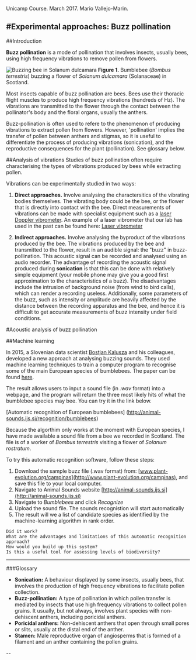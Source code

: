Unicamp Course. March 2017. Mario Vallejo-Marin.

#Experimental approaches: Buzz pollination
-----

##Introduction

**Buzz pollination** is a mode of pollination that involves insects, usually bees, using high frequency vibrations to remove pollen from flowers. 

![Buzzing bee in Solanum dulcamara](http://www.plant-evolution.org/wp/wp-content/uploads/2014/02/Bee_dulcamara-604x270.jpg)
**Figure 1.** Bumblebee (*Bombus terrestris*) buzzing a flower of *Solanum dulcamara* (Solanaceae) in Scotland.

Most insects capable of buzz pollination are bees. Bees use their thoracic flight muscles to produce high frequency vibrations (hundreds of Hz). The vibrations are transmitted to the flower through the contact between the pollinator's body and the floral organs, usually the anthers. 

Buzz-pollination is often used to refere to the phenomenon of producing vibrations to extract pollen from flowers. However, 'pollination' implies the transfer of pollen between anthers and stigmas, so it is useful to differentiate the process of producing vibrations (sonication), and the reproductive consequences for the plant (pollination). See glossary below.

##Analysis of vibrations
Studies of buzz pollination often require characterising the types of vibrations produced by bees while extracting pollen.

Vibrations can be experimentally studied in two ways:

1. **Direct approaches.** Involve analysing the charactersitics of the vibrating bodies themselves. The vibrating body could be the bee, or the flower that is directly into contact with the bee. Direct measurements of vibrations can be made with specialist equipment such as a [laser Doppler vibrometer](https://en.wikipedia.org/wiki/Laser_Doppler_vibrometer). An example of a laser vibrometer that our lab has used in the past can be found here: [Laser vibrometer](http://www.polytec.com/uk/products/vibration-sensors/single-point-vibrometers/complete-systems/pdv-100-portable-digital-vibrometer/)

2. **Indirect approaches.** Involve analysing the byproduct of the vibrations produced by the bee. The vibrations produced by the bee and transmitted to the flower, result in an audible signal: the "buzz" in buzz-pollination. This acoustic signal can be recorded and analysed using an audio recorder. The advantage of recording the acoustic signal produced during **sonication** is that this can be done with relatively simple equipment (your mobile phone may give you a good first approximation to the characteristics of a buzz). The disadvantages include the intrusion of background noise (from wind to bird calls), which can render a recording useless. Additionally, some parameters of the buzz, such as intensity or amplitude are heavily affected by the distance between the recording apparatus and the bee, and hence it is difficult to get accurate measurements of buzz intensity under field conditions.

#Acoustic analysis of buzz pollination


##Machine learning


In 2015, a Slovenian data scientist [Bostjan Kalusza](http://bostjankaluza.net/classifying-animal-sounds/) and his colleagues, developed a new approach at analysing buzzing sounds. They used machine learning techniques to train a computer program to recognise some of the main European species of bumblebees. The paper can be found [here](http://www.tandfonline.com/doi/abs/10.1080/09524622.2016.1190946).

The result allows users to input a sound file (in *.wav* format) into a webpage, and the program will return the three most likely hits of what the bumblebee species may bee. You can try it in the link below.

[Automatic recognition of European bumblebees] (http://animal-sounds.ijs.si/recognition/bumblebees)

Because the algorthim only works at the moment with European species, I have made available a sound file from a bee we recorded in Scotland. The file is of a worker of *Bombus terrestris* visiting a flower of *Solanum rostratum*.

To try this automatic recognition software, follow these steps:

1. Download the sample buzz file (.wav format) from: [www.plant-evolution.org/campinas](http://www.plant-evolution.org/campinas), and save this file to your local computer.
2. Navigate to Animal Sounds website [http://animal-sounds.ijs.si](http://animal-sounds.ijs.si)
2. Navigate to *Bumblebees* and click *Recognize*
3. Upload the sound file. The sounds recognistion will start automatically
4. The result will we a list of candidate species as identified by the machine-learning algorithm in rank order.

```
Did it work?
What are the advantages and limitations of this automatic recognition approach?
How would you build up this system?
Is this a useful tool for assessing levels of biodiversity?
```

---
###Glossary

* **Sonication:** A behaviour displayed by some insects, usually bees, that involves the production of high frequency vibrations to facilitate pollen collection.
* **Buzz-pollination:** A type of pollination in which pollen transfer is mediated by insects that use high frequency vibrations to collect pollen grains. It usually, but not always, involves plant species with non-dehiscent anthers, including poricidal anthers.
* **Poricidal anthers:** Non-dehiscent anthers that open through small pores or slits, usually at the distal end of the anther.
* **Stamen:** Male reproductive organ of angiosperms that is formed of a filament and an anther containing the pollen grains.

--




